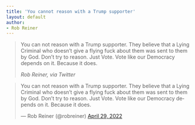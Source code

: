 ```yaml
---
title: 'You cannot reason with a Trump supporter'
layout: default
author:
- Rob Reiner
---
```


> You can not reason with a Trump supporter. They believe that a Lying Criminal who doesn’t give a flying fuck about them was sent to them by God. Don’t try to reason. Just Vote. Vote like our Democracy depends on it. Because it does.
>
> <cite>Rob Reiner, via Twitter</cite>

<blockquote class="twitter-tweet"><p lang="en" dir="ltr">You can not reason with a Trump supporter. They believe that a Lying Criminal who doesn’t give a flying fuck about them was sent to them by God. Don’t try to reason. Just Vote. Vote like our Democracy depends on it. Because it does.</p>&mdash; Rob Reiner (@robreiner) <a href="https://twitter.com/robreiner/status/1520021347975499778?ref_src=twsrc%5Etfw">April 29, 2022</a></blockquote> <script async src="https://platform.twitter.com/widgets.js" charset="utf-8"></script>

